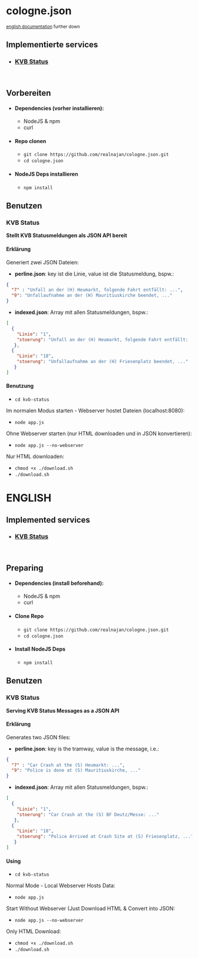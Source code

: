 # cologne.json
<sup>[english documentation](#english) further down</sup>
## Implementierte services
+ ### [KVB Status](#kvb-status-1)
<br>

## Vorbereiten
+ #### Dependencies (vorher installieren):
  + NodeJS & npm
  + curl

+ #### Repo clonen
  + `git clone https://github.com/realnajan/cologne.json.git`
  + `cd cologne.json`
+ #### NodeJS Deps installieren
  + `npm install`


## Benutzen

### KVB Status
<b>Stellt KVB Statusmeldungen als JSON API bereit</b>
#### Erklärung
Generiert zwei JSON Dateien:
+ <b>perline.json</b>: key ist die Linie, value ist die Statusmeldung, bspw.:<br>
```json
{
  "7" : "Unfall an der (H) Heumarkt, folgende Fahrt entfällt: ...",
  "9": "Unfallaufnahme an der (H) Mauritiuskirche beendet, ..."
}
 ```
+ <b>indexed.json</b>: Array mit allen Statusmeldungen, bspw.:<br>
```json
[
  {
    "Linie": "1",
    "stoerung": "Unfall an der (H) Heumarkt, folgende Fahrt entfällt: ..."
   },
  {
    "Linie": "18",
    "stoerung": "Unfallaufnahme an der (H) Friesenplatz beendet, ..."
   }
]
 ```
#### Benutzung
  + `cd kvb-status`<br>
  
  Im normalen Modus starten - Webserver hostet Dateien (localhost:8080):<br>
  + `node app.js`<br>
  
  Ohne Webserver starten (nur HTML downloaden und in JSON konvertieren):<br>
  + `node app.js --no-webserver`<br>
  
  Nur HTML downloaden:<br>
  + `chmod +x ./download.sh`
  + `./download.sh`


# ENGLISH
## Implemented services
+ ### [KVB Status](#kvb-status-3)
<br>

## Preparing
+ #### Dependencies (install beforehand):
  + NodeJS & npm
  + curl

+ #### Clone Repo
  + `git clone https://github.com/realnajan/cologne.json.git`
  + `cd cologne.json`
+ #### Install NodeJS Deps
  + `npm install`


## Benutzen

### KVB Status
<b>Serving KVB Status Messages as a JSON API</b>
#### Erklärung
Generates two JSON files:
+ <b>perline.json</b>: key is the tramway, value is the message, i.e.:<br>
```json
{
  "7" : "Car Crash at the (S) Heumarkt: ...",
  "9": "Police is done at (S) Mauritiuskirche, ..."
}
 ```
+ <b>indexed.json</b>: Array mit allen Statusmeldungen, bspw.:<br>
```json
[
  {
    "Linie": "1",
    "stoerung": "Car Crash at the (S) BF Deutz/Messe: ..."
   },
  {
    "Linie": "18",
    "stoerung": "Police Arrived at Crash Site at (S) Friesenplatz, ..."
   }
]
 ```
#### Using
  + `cd kvb-status`<br>
  
  Normal Mode - Local Webserver Hosts Data:<br>
  + `node app.js`<br>
  
  Start Without Webserver (Just Download HTML & Convert into JSON:<br>
  + `node app.js --no-webserver`<br>
  
  Only HTML Download:<br>
  + `chmod +x ./download.sh`
  + `./download.sh`
